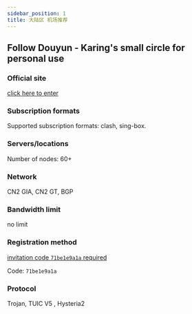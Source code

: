```yaml
---
sidebar_position: 1
title: 大陆区 机场推荐
---
```


## Follow Douyun - Karing's small circle for personal use

### Official site
[click here to enter](https://跟斗云.com/auth/register?code=71be1e9a1a)

### Subscription formats
Supported subscription formats: clash, sing-box.
### Servers/locations
Number of nodes: 60+

### Network
CN2 GIA, CN2 GT, BGP

### Bandwidth limit
no limit

### Registration method
[invitation code `71be1e9a1a` required](https://跟斗云.com/auth/register?code=71be1e9a1a)

Code: `71be1e9a1a`

### Protocol
Trojan, TUIC V5 , Hysteria2